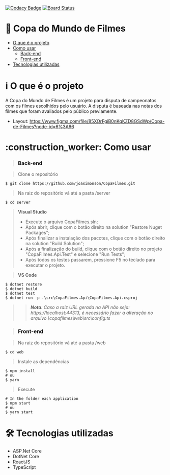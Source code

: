 [![Codacy Badge](https://api.codacy.com/project/badge/Grade/64697a5f938a47cb9b90f00f76b50ccc)](https://app.codacy.com/gh/joasimonson/CopaFilmes?utm_source=github.com&utm_medium=referral&utm_content=joasimonson/CopaFilmes&utm_campaign=Badge_Grade_Settings)
[![Board Status](https://dev.azure.com/gitjoasimonson/c628e767-f76a-41bc-8a7a-25ab051c5730/a03e55ba-45d9-47a7-8145-af66c265c597/_apis/work/boardbadge/8c6ef803-c79c-4279-9108-138c05963fb1)](https://dev.azure.com/gitjoasimonson/c628e767-f76a-41bc-8a7a-25ab051c5730/_boards/board/t/a03e55ba-45d9-47a7-8145-af66c265c597/Microsoft.RequirementCategory)
# :pushpin: Copa do Mundo de Filmes
* [O que é o projeto](#about)
* [Como usar](#run)
    - [Back-end](#back)
    - [Front-end](#front)
* [Tecnologias utilizadas](#tech)

<h1 name="about">ℹ O que é o projeto</h1>

A Copa do Mundo de Filmes é um projeto para disputa de campeonatos com os filmes escolhidos pelo usuário.
A disputa é baseada nas notas dos filmes que foram avaliados pelo público previamente.

- Layout: https://www.figma.com/file/85XOrFgiB0nKqKZD8GSdWp/Copa-de-Filmes?node-id=6%3A66

<h1 name="run">:construction_worker: Como usar</h1>

> ### <a name="back">Back-end<a/>

> Clone o repositório
```shell
$ git clone https://github.com/joasimonson/CopaFilmes.git
```
> Na raiz do repositório vá até a pasta /server
```shell
$ cd server
```
> **Visual Studio**
> - Execute o arquivo CopaFilmes.sln;
> - Após abrir, clique com o botão direito na solution "Restore Nuget Packages";
> - Após finalizar a instalação dos pacotes, clique com o botão direito na solution "Build Solution";
> - Após a finalização do build, clique com o botão direito no projeto "CopaFilmes.Api.Test" e selecione "Run Tests";
> - Após todos os testes passarem, pressione F5 no teclado para executar o projeto.

> **VS Code**
```shell
$ dotnet restore
$ dotnet build
$ dotnet test
$ dotnet run -p .\src\CopaFilmes.Api\CopaFilmes.Api.csproj
```

>> ***Nota**: Caso a raiz URL gerada na API não seja: https://localhost:44313, é necessário fazer a alteração no arquivo \copafilmes\web\src\config.ts*

> ### <a name="front">Front-end<a/>

> Na raiz do repositório vá até a pasta /web
```shell
$ cd web
```
> Instale as dependências
```shell
$ npm install
# ou
$ yarn
```
> Execute
```shell
# In the folder each application
$ npm start
# ou
$ yarn start
```

<h1 name="tech">🛠 Tecnologias utilizadas</h1>

- ASP.Net Core
- DotNet Core
- ReactJS
- TypeScript
